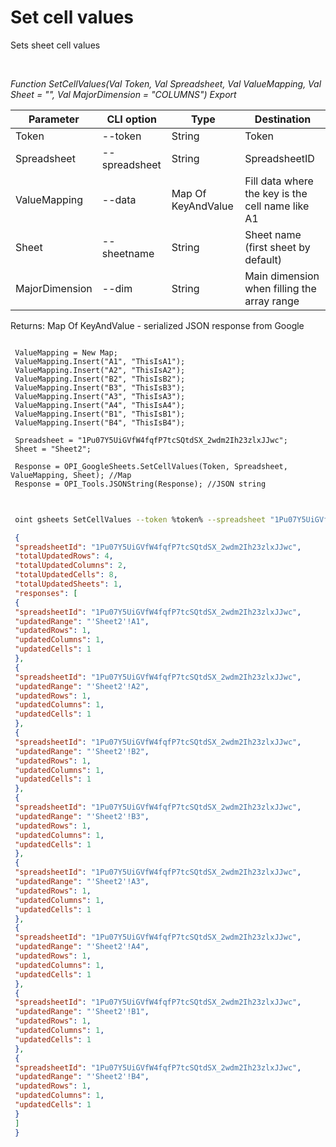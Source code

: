 ﻿---
sidebar_position: 1
---

# Set cell values
 Sets sheet cell values




<br/>


*Function SetCellValues(Val Token, Val Spreadsheet, Val ValueMapping, Val Sheet = "", Val MajorDimension = "COLUMNS") Export*

 | Parameter | CLI option | Type | Destination |
 |-|-|-|-|
 | Token | --token | String | Token |
 | Spreadsheet | --spreadsheet | String | SpreadsheetID |
 | ValueMapping | --data | Map Of KeyAndValue | Fill data where the key is the cell name like A1 |
 | Sheet | --sheetname | String | Sheet name (first sheet by default) |
 | MajorDimension | --dim | String | Main dimension when filling the array range |

 
 Returns: Map Of KeyAndValue - serialized JSON response from Google


```bsl title="Code example"
 
 ValueMapping = New Map;
 ValueMapping.Insert("A1", "ThisIsA1");
 ValueMapping.Insert("A2", "ThisIsA2");
 ValueMapping.Insert("B2", "ThisIsB2");
 ValueMapping.Insert("B3", "ThisIsB3");
 ValueMapping.Insert("A3", "ThisIsA3");
 ValueMapping.Insert("A4", "ThisIsA4");
 ValueMapping.Insert("B1", "ThisIsB1");
 ValueMapping.Insert("B4", "ThisIsB4");
 
 Spreadsheet = "1Pu07Y5UiGVfW4fqfP7tcSQtdSX_2wdm2Ih23zlxJJwc";
 Sheet = "Sheet2";
 
 Response = OPI_GoogleSheets.SetCellValues(Token, Spreadsheet, ValueMapping, Sheet); //Map
 Response = OPI_Tools.JSONString(Response); //JSON string
 
```
	


```sh title="CLI command example"
 
 oint gsheets SetCellValues --token %token% --spreadsheet "1Pu07Y5UiGVfW4fqfP7tcSQtdSX_2wdm2Ih23zlxJJwc" --data %data% --sheetname "Sheet2" --dim %dim%

```

```json title="Result"
 {
 "spreadsheetId": "1Pu07Y5UiGVfW4fqfP7tcSQtdSX_2wdm2Ih23zlxJJwc",
 "totalUpdatedRows": 4,
 "totalUpdatedColumns": 2,
 "totalUpdatedCells": 8,
 "totalUpdatedSheets": 1,
 "responses": [
 {
 "spreadsheetId": "1Pu07Y5UiGVfW4fqfP7tcSQtdSX_2wdm2Ih23zlxJJwc",
 "updatedRange": "'Sheet2'!A1",
 "updatedRows": 1,
 "updatedColumns": 1,
 "updatedCells": 1
 },
 {
 "spreadsheetId": "1Pu07Y5UiGVfW4fqfP7tcSQtdSX_2wdm2Ih23zlxJJwc",
 "updatedRange": "'Sheet2'!A2",
 "updatedRows": 1,
 "updatedColumns": 1,
 "updatedCells": 1
 },
 {
 "spreadsheetId": "1Pu07Y5UiGVfW4fqfP7tcSQtdSX_2wdm2Ih23zlxJJwc",
 "updatedRange": "'Sheet2'!B2",
 "updatedRows": 1,
 "updatedColumns": 1,
 "updatedCells": 1
 },
 {
 "spreadsheetId": "1Pu07Y5UiGVfW4fqfP7tcSQtdSX_2wdm2Ih23zlxJJwc",
 "updatedRange": "'Sheet2'!B3",
 "updatedRows": 1,
 "updatedColumns": 1,
 "updatedCells": 1
 },
 {
 "spreadsheetId": "1Pu07Y5UiGVfW4fqfP7tcSQtdSX_2wdm2Ih23zlxJJwc",
 "updatedRange": "'Sheet2'!A3",
 "updatedRows": 1,
 "updatedColumns": 1,
 "updatedCells": 1
 },
 {
 "spreadsheetId": "1Pu07Y5UiGVfW4fqfP7tcSQtdSX_2wdm2Ih23zlxJJwc",
 "updatedRange": "'Sheet2'!A4",
 "updatedRows": 1,
 "updatedColumns": 1,
 "updatedCells": 1
 },
 {
 "spreadsheetId": "1Pu07Y5UiGVfW4fqfP7tcSQtdSX_2wdm2Ih23zlxJJwc",
 "updatedRange": "'Sheet2'!B1",
 "updatedRows": 1,
 "updatedColumns": 1,
 "updatedCells": 1
 },
 {
 "spreadsheetId": "1Pu07Y5UiGVfW4fqfP7tcSQtdSX_2wdm2Ih23zlxJJwc",
 "updatedRange": "'Sheet2'!B4",
 "updatedRows": 1,
 "updatedColumns": 1,
 "updatedCells": 1
 }
 ]
 }
```
